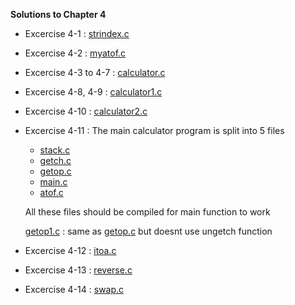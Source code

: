 **Solutions to Chapter 4**

- Excercise 4-1 : [strindex.c][1]
- Excercise 4-2 : [myatof.c][2]
- Excercise 4-3 to 4-7 : [calculator.c][3]
- Excercise 4-8, 4-9 : [calculator1.c][4]
- Excercise 4-10 : [calculator2.c][5]
- Excercise 4-11 : The main calculator program is split into 5 files
	- [stack.c][6]
	- [getch.c][7]
	- [getop.c][8]
	- [main.c][9]
	- [atof.c][10]

	All these files should be compiled for main function to work
	
	[getop1.c][11] : same as [getop.c][8] but doesnt use ungetch function
- Excercise 4-12 : [itoa.c][11]
- Excercise 4-13 : [reverse.c][12]
- Excercise 4-14 : [swap.c][13]

[1]:https://github.com/kmuthu/Solutions-KR/blob/master/chapter4/strindex.c
[2]:https://github.com/kmuthu/Solutions-KR/blob/master/chapter4/myatof.c
[3]:https://github.com/kmuthu/Solutions-KR/blob/master/chapter4/calculator.c
[4]:https://github.com/kmuthu/Solutions-KR/blob/master/chapter4/calculator1.c
[5]:https://github.com/kmuthu/Solutions-KR/blob/master/chapter4/calculator2.c
[6]:https://github.com/kmuthu/Solutions-KR/blob/master/chapter4/stack.c
[7]:https://github.com/kmuthu/Solutions-KR/blob/master/chapter4/getch.c
[8]:https://github.com/kmuthu/Solutions-KR/blob/master/chapter4/getop.c
[9]:https://github.com/kmuthu/Solutions-KR/blob/master/chapter4/main.c
[10]:https://github.com/kmuthu/Solutions-KR/blob/master/chapter4/atof.c
[11]:https://github.com/kmuthu/Solutions-KR/blob/master/chapter4/itoa.c
[12]:https://github.com/kmuthu/Solutions-KR/blob/master/chapter4/reverse.c
[13]:https://github.com/kmuthu/Solutions-KR/blob/master/chapter4/swap.c
